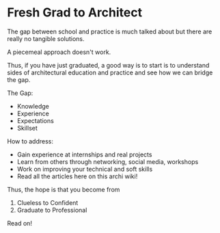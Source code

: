 # Fresh Grad to Architect

The gap between school and practice is much talked about but there are really no tangible solutions.

A piecemeal approach doesn't work.

Thus, if you have just graduated, a good way is to start is to understand sides of architectural education and practice and see how we can bridge the gap.

The Gap:

* Knowledge
* Experience
* Expectations
* Skillset

How to address:

* Gain experience at internships and real projects
* Learn from others through networking, social media, workshops
* Work on improving your technical and soft skills
* Read all the articles here on this archi wiki!

Thus, the hope is that you become from

1. Clueless to Confident
2. Graduate to Professional

Read on!
